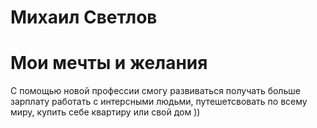 # Михаил Светлов 

# Мои мечты и желания

С помощью новой профессии смогу развиваться получать больше зарплату работать с интерсными людьми,
путешетсвовать по всему миру, купить себе квартиру или свой дом ))